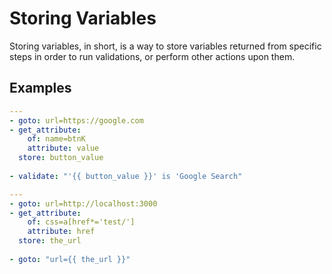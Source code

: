 Storing Variables
=================

Storing variables, in short, is a way to store variables returned from specific steps
in order to run validations, or perform other actions upon them.

## Examples

```yaml
---
- goto: url=https://google.com
- get_attribute:
    of: name=btnK
    attribute: value
  store: button_value
  
- validate: "'{{ button_value }}' is 'Google Search"
```

```yaml
---
- goto: url=http://localhost:3000
- get_attribute:
    of: css=a[href*='test/']
    attribute: href
  store: the_url
  
- goto: "url={{ the_url }}"
```
